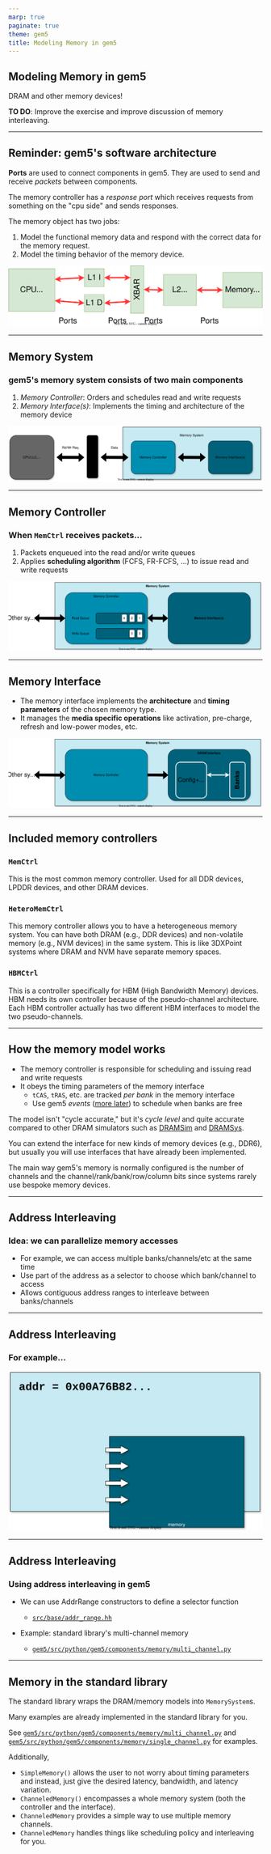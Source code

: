```yaml
---
marp: true
paginate: true
theme: gem5
title: Modeling Memory in gem5
---
```


<!-- _class: title -->

## Modeling Memory in gem5

DRAM and other memory devices!

**TO DO**: Improve the exercise and improve discussion of memory interleaving.

---

## Reminder: gem5's software architecture

**Ports** are used to connect components in gem5. They are used to send and receive *packets* between components.

The memory controller has a *response port* which receives requests from something on the "cpu side" and sends responses.

The memory object has two jobs:

1. Model the functional memory data and respond with the correct data for the memory request.
2. Model the timing behavior of the memory device.

![Overview of gem5's software architecture with ports connecting components. left](../01-Introduction/02-simulation-background-imgs/abstractions-1.drawio.svg)

---

<!-- _class: center-image -->

## Memory System

### gem5's memory system consists of two main components

1. *Memory Controller*: Orders and schedules read and write requests
2. *Memory Interface(s)*: Implements the timing and architecture of the memory device

![Diagram of the gem5 memory system](02-memory-imgs/memory-system.drawio.svg)

---

<!-- _class: center-image -->

## Memory Controller

### When `MemCtrl` receives packets...

1. Packets enqueued into the read and/or write queues
2. Applies **scheduling algorithm** (FCFS, FR-FCFS, ...) to issue read and write requests

![Diagram of the gem5 memory controller queues](02-memory-imgs/memory-controller-queues.drawio.svg)

---

<!-- _class: center-image -->

## Memory Interface

- The memory interface implements the **architecture** and **timing parameters** of the chosen memory type.
- It manages the **media specific operations** like activation, pre-charge, refresh and low-power modes, etc.

![Diagram of the gem5 memory interface](02-memory-imgs/memory-interface.drawio.svg)

---

## Included memory controllers

### `MemCtrl`

This is the most common memory controller. Used for all DDR devices, LPDDR devices, and other DRAM devices.

### `HeteroMemCtrl`

This memory controller allows you to have a heterogeneous memory system.
You can have both DRAM (e.g., DDR devices) and non-volatile memory (e.g., NVM devices) in the same system. This is like 3DXPoint systems where DRAM and NVM have separate memory spaces.

### `HBMCtrl`

This is a controller specifically for HBM (High Bandwidth Memory) devices.
HBM needs its own controller because of the pseudo-channel architecture.
Each HBM controller actually has two different HBM interfaces to model the two pseudo-channels.

---

## How the memory model works

- The memory controller is responsible for scheduling and issuing read and write requests
- It obeys the timing parameters of the memory interface
  - `tCAS`, `tRAS`, etc. are tracked *per bank* in the memory interface
  - Use gem5 *events* ([more later](../03-Developing-gem5-models/03-event-driven-sim.md)) to schedule when banks are free

The model isn't "cycle accurate," but it's *cycle level* and quite accurate compared to other DRAM simulators such as [DRAMSim](https://github.com/umd-memsys/DRAMsim3) and [DRAMSys](https://github.com/tukl-msd/DRAMSys).

You can extend the interface for new kinds of memory devices (e.g., DDR6), but usually you will use interfaces that have already been implemented.

The main way gem5's memory is normally configured is the number of channels and the channel/rank/bank/row/column bits since systems rarely use bespoke memory devices.

---

## Address Interleaving

### Idea: we can parallelize memory accesses

- For example, we can access multiple banks/channels/etc at the same time
- Use part of the address as a selector to choose which bank/channel to access
- Allows contiguous address ranges to interleave between banks/channels

---

<!-- _class: center-image -->

## Address Interleaving

### For example...

![Diagram showing an example of address interleaving](02-memory-imgs/address-interleaving.drawio.svg)

---

## Address Interleaving

### Using address interleaving in gem5

- We can use AddrRange constructors to define a selector function
  - [`src/base/addr_range.hh`](../../gem5/src/base/addr_range.hh)

- Example: standard library's multi-channel memory
  - [`gem5/src/python/gem5/components/memory/multi_channel.py`](../../gem5/src/python/gem5/components/memory/multi_channel.py)

---

## Memory in the standard library

The standard library wraps the DRAM/memory models into `MemorySystem`s.

Many examples are already implemented in the standard library for you.

See [`gem5/src/python/gem5/components/memory/multi_channel.py`](../../gem5/src/python/gem5/components/memory/multi_channel.py) and [`gem5/src/python/gem5/components/memory/single_channel.py`](../../gem5/src/python/gem5/components/memory/single_channel.py) for examples.

Additionally,

- `SimpleMemory()` allows the user to not worry about timing parameters and instead, just give the desired latency, bandwidth, and latency variation.
- `ChanneledMemory()` encompasses a whole memory system (both the controller and the interface).
- `ChanneledMemory` provides a simple way to use multiple memory channels.
- `ChanneledMemory` handles things like scheduling policy and interleaving for you.
